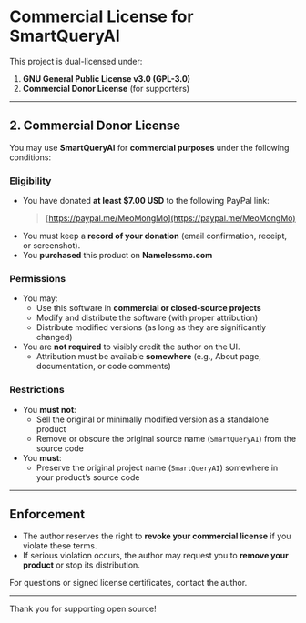 # Commercial License for SmartQueryAI

This project is dual-licensed under:

1. **GNU General Public License v3.0 (GPL-3.0)**
2. **Commercial Donor License** (for supporters)

---

## 2. Commercial Donor License

You may use **SmartQueryAI** for **commercial purposes** under the following conditions:

### Eligibility
- You have donated **at least $7.00 USD** to the following PayPal link:
  > [https://paypal.me/MeoMongMo](https://paypal.me/MeoMongMo)
- You must keep a **record of your donation** (email confirmation, receipt, or screenshot).
- You **purchased** this product on **Namelessmc.com**

### Permissions
- You may:
  - Use this software in **commercial or closed-source projects**
  - Modify and distribute the software (with proper attribution)
  - Distribute modified versions (as long as they are significantly changed)
- You are **not required** to visibly credit the author on the UI.
  - Attribution must be available **somewhere** (e.g., About page, documentation, or code comments)

### Restrictions
- You **must not**:
  - Sell the original or minimally modified version as a standalone product
  - Remove or obscure the original source name (`SmartQueryAI`) from the source code
- You **must**:
  - Preserve the original project name (`SmartQueryAI`) somewhere in your product’s source code

---

## Enforcement

- The author reserves the right to **revoke your commercial license** if you violate these terms.
- If serious violation occurs, the author may request you to **remove your product** or stop its distribution.

For questions or signed license certificates, contact the author.

---

Thank you for supporting open source!
